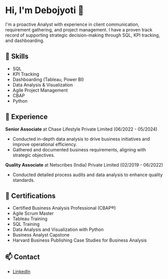 # Hi, I'm Debojyoti 👋

I'm a proactive Analyst with experience in client communication, requirement gathering, and project management. I have a proven track record of supporting strategic decision-making through SQL, KPI tracking, and dashboarding.

## 🚀 Skills
- SQL
- KPI Tracking
- Dashboarding (Tableau, Power BI)
- Data Analysis & Visualization
- Agile Project Management
- CBAP
- Python

## 💼 Experience
**Senior Associate** at Chase Lifestyle Private Limited (06/2022 - 05/2024)  
- Conducted in-depth data analysis to drive business initiatives and improve operational efficiency.
- Gathered and documented business requirements, aligning with strategic objectives.

**Quality Associate** at Netscribes (India) Private Limited (02/2019 - 06/2022)  
- Conducted detailed process audits and data analysis to enhance quality standards.



## 📜 Certifications
- Certified Business Analysis Professional (CBAP®)
- Agile Scrum Master
- Tableau Training
- SQL Training
- Data Analysis and Visualization with Python
- Business Analyst Capstone
- Harvard Business Publishing Case Studies for Business Analysis

## 📫 Contact
- [LinkedIn](https://linkedin.com/in/debojyoti-balial)

